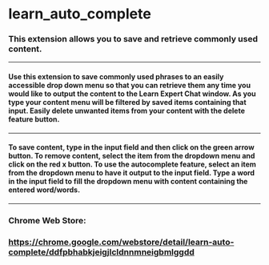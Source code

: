 # learn_auto_complete

### This extension allows you to save and retrieve commonly used content.
---------
#### Use this extension to save commonly used phrases to an easily accessible drop down menu so that you can retrieve them any time you would like to output the content to the Learn Expert Chat window. As you type your content menu will be filtered by saved items containing that input. Easily delete unwanted items from your content with the delete feature button. 
---------
#### To save content, type in the input field and then click on the green arrow button. To remove content, select the item from the dropdown menu and click on the red x button. To use the autocomplete feature, select an item from the dropdown menu to have it output to the input field. Type a word in the input field to fill the dropdown menu with content containing the entered word/words.
---------
### Chrome Web Store:
### https://chrome.google.com/webstore/detail/learn-auto-complete/ddfpbhabkjeigjlcldnnmneigbmlggdd
